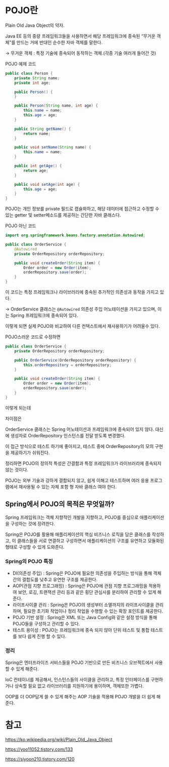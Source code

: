 # POJO란

Plain Old Java Object의 약자. 

Java EE 등의 중량 프레임워크들을 사용하면서 해당 프레임워크에 종속된 “무거운 객체”를 만드는 거에 반대인 순수한 자바 객체를 말한다.

→ 무거운 객체 : 특정 기술에 종속되어 동작하는 객체.(각종 기술 여러개 들어간 것)

POJO 예제 코드

```java
public class Person {
    private String name;
    private int age;

    public Person() {
    }

    public Person(String name, int age) {
        this.name = name;
        this.age = age;
    }

    public String getName() {
        return name;
    }

    public void setName(String name) {
        this.name = name;
    }

    public int getAge() {
        return age;
    }

    public void setAge(int age) {
        this.age = age;
    }
}
```

POJO는 개인 정보를 private 필드로 캡슐화하고, 해당 데이터에 접근하고 수정할 수 있는 getter 및 setter메소드를 제공하는 간단한 자바 클래스다.

POJO 아닌 코드

```java
import org.springframework.beans.factory.annotation.Autowired;

public class OrderService {
    @Autowired
    private OrderRepository orderRepository;

    public void createOrder(String item) {
        Order order = new Order(item);
        orderRepository.save(order);
    }
}
```

이 코드는 특정 프레임워크나 라이브러리에 종속된 추가적인 의존성과 동작을 가지고 있다.

→ OrderService 클래스는 `@Autowired` 의존성 주입 어노테이션을 가지고 있으며, 이는 Spring 프레임워크에 종속되어 있다.

이렇게 되면 실제 POJO와 비교하여 다른 컨텍스트에서 재사용하기가 어려울수 있다.

POJO스러운 코드로 수정하면

```java
public class OrderService {
    private OrderRepository orderRepository;

    public OrderService(OrderRepository orderRepository) {
        this.orderRepository = orderRepository;
    }

    public void createOrder(String item) {
        Order order = new Order(item);
        orderRepository.save(order);
    }
}
```

이렇게 되는데

차이점은 

OrderService 클래스는 Spring 어노테이션과 프레임워크에 종속되어 있지 않다. 대신에 생성자로 OrderRepository 인스턴스를 전달 받도록 변경했다. 

이 접근 방식으로 테스트 하기에 좋아지고, 테스트 중에 OrderRepository의 모의 구현을 제공하기가 쉬워진다.

정리하면 POJO의 정의적 특성은 간결함과 특정 프레임워크가 라이브러리에 종속되지 않는 것이다. 

POJO는 외부 기술과 강하게 결합되지 않고, 쉽게 이해고 테스트하며 여러 응용 프로그램에서 재사용될 수 있는 자체 포함 형 자바 클래스 여야 한다.

## Spring에서 POJO의 목적은 무엇일까?

Spring 프레임워크는 객체 지향적인 개발을 지향하고, POJO를 중심으로 애플리케이션을 구성하는 것에 장려한다. 

Spring은 POJO를 활용해 애플리케이션의 핵심 비즈니스 로직을 담은 클래스를 작성하고, 이 클래스들을 서로 연결하고 구성하면서 애플리케이션의 구조를 유연하고 모듈화된 형태로 구성할 수 있게 도와준다.

### Spring의 POJO 특징

- DI(의존성 주입) : Spring은 POJO에 필요한 의존성을 주입하는 방식을 통해 객체 간의 결합도를 낮추고 유연한 구조를 제공한다.
- AOP(관점 지향 프로그래밍) : Spring은 POJO에 관점 지향 프로그래밍을 적용하여 보안, 로깅, 트랜잭션 관리 등과 같은 횡단 관심사를 분리하여 관리할 수 있게 해준다.
- 라이프사이클 관리 : Spring은 POJO의 생성부터 소멸까지의 라이프사이클을 관리하며, 필요한 초기화 작업이나 정리 작업을 수행할 수 있는 확장 포인트를 제공한다.
- POJO 기반 설정 : Spring은 XML 또는 Java Config와 같은 설정 방식을 통해 POJO들을 구성하고 관리할 수 있다.
- 테스트 용이성 : POJO는 프레임워크에 종속 되지 않아 단위 테스트 및 통합 테스트를 보다 쉽게 진행 할 수 있다.

### 정리

Spring은 엔터프라이즈 서비스들을 POJO 기반으로 만든 비즈니스 오브젝트에서 사용할 수 있게 해준다.

IoC 컨테이너를 제공해서, 인스턴스들의 사이클을 관리하고, 특정 인터페이스를 구현하거나 상속할 필요 없고 라이브러리를 지원하기에 용이하며, 객체또한 가볍다.

OOP를 더 OOP답게 쓸 수 있게 해주는 AOP 기술을 적용해  POJO 개발을 더 쉽게 해준다.

# 참고

https://ko.wikipedia.org/wiki/Plain_Old_Java_Object

https://yoo11052.tistory.com/133

https://siyoon210.tistory.com/120
